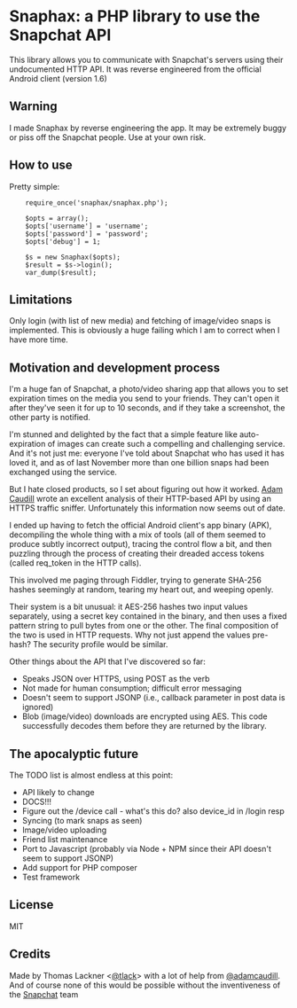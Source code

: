 Snaphax: a PHP library to use the Snapchat API
==============================================

This library allows you to communicate with Snapchat's servers using their
undocumented HTTP API. It was reverse engineered from the official Android
client (version 1.6)

Warning
-------

I made Snaphax by reverse engineering the app. It may be extremely buggy or
piss off the Snapchat people. Use at your own risk.

How to use
----------

Pretty simple:

```
	require_once('snaphax/snaphax.php');

	$opts = array();
	$opts['username'] = 'username';
	$opts['password'] = 'password';
	$opts['debug'] = 1; 

	$s = new Snaphax($opts);
	$result = $s->login();
	var_dump($result);
```

Limitations
-----------

Only login (with list of new media) and fetching of image/video snaps is
implemented.  This is obviously a huge failing which I am to correct when I
have more time.

Motivation and development process
----------------------------------

I'm a huge fan of Snapchat, a photo/video sharing app that allows you to set
expiration times on the media you send to your friends. They can't open it
after they've seen it for up to 10 seconds, and if they take a screenshot, the
other party is notified.

I'm stunned and delighted by the fact that a simple
feature like auto-expiration of images can create such a compelling and
challenging service. And it's not just me: everyone I've told about Snapchat
who has used it has loved it, and as of last November more than one billion
snaps had been exchanged using the service.

But I hate closed products, so I set about figuring out how it worked. [Adam
Caudill](http://adamcaudill.com/2012/06/16/snapchat-api-and-security/) wrote an
excellent analysis of their HTTP-based API by using an HTTPS traffic sniffer.
Unfortunately this information now seems out of date. 

I ended up having to fetch the official Android client's app binary (APK),
decompiling the whole thing with a mix of tools (all of them seemed to produce
subtly incorrect output), tracing the control flow a bit, and then puzzling
through the process of creating their dreaded access tokens (called req\_token
in the HTTP calls).

This involved me paging through Fiddler, trying to generate SHA-256 hashes
seemingly at random, tearing my heart out, and weeping openly.

Their system is a bit unusual: it AES-256 hashes two input values separately,
using a secret key contained in the binary, and then uses a fixed pattern
string to pull bytes from one or the other. The final composition of the two is
used in HTTP requests. Why not just append the values pre-hash? The security
profile would be similar.

Other things about the API that I've discovered so far:

- Speaks JSON over HTTPS, using POST as the verb
- Not made for human consumption; difficult error messaging
- Doesn't seem to support JSONP (i.e., callback parameter in post data is
	ignored)
- Blob (image/video) downloads are encrypted using AES. This code successfully
	decodes them before they are returned by the library. 

The apocalyptic future
----------------------

The TODO list is almost endless at this point:

- API likely to change
- DOCS!!!
- Figure out the /device call - what's this do? also device_id in /login resp
- Syncing (to mark snaps as seen)
- Image/video uploading
- Friend list maintenance
- Port to Javascript (probably via Node + NPM since their API doesn't seem to
	support JSONP)
- Add support for PHP composer
- Test framework

License
-------

MIT

Credits
-------

Made by Thomas Lackner <[@tlack](http://twitter.com/tlack)> with a lot of help
from [@adamcaudill](http://twitter.com/adamcaudill).  And of course none of
this would be possible without the inventiveness of the
[Snapchat](http://snapchat.com) team

